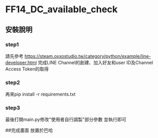 # FF14_DC_available_check
## 安裝說明
### step1
請先參考
https://steam.oxxostudio.tw/category/python/example/line-developer.html
完成LINE Channel的創建、加入好友和user ID及Channel Access Token的取得

### step2
再來pip install -r requirements.txt

### step3
最後打開main.py修改"使用者自行調製"部分參數
並執行即可

##完成畫面
放置於巴哈
